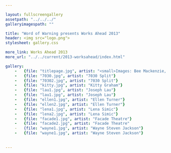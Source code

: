 ```yaml
---

layout: fullscreengallery
assetpath: "../../../"
galleryimagespath: ""

title: "Word of Warning presents Works Ahead 2013"
header: <img src="logo.png">
stylesheet: gallery.css

more_link: Works Ahead 2013
more_url: "../../current/2013-worksahead/index.html"

gallery:
    -   {file: "titlepage.jpg", artist: "<small>Images: Bee Mackenzie, Javier Camañas Saéz, Tamsin Drury, Andrew Crofts</small>"}
    -   {file: "7030.jpg", artist: "7030 Split"}
    -   {file: "70302.jpg", artist: "7030 Split"}
    -   {file: "kitty.jpg", artist: "Kitty Graham"}
    -   {file: "lau1.jpg", artist: "Joseph Lau"}
    -   {file: "lau1.jpg", artist: "Joseph Lau"}
    -   {file: "ellen1.jpg", artist: "Ellen Turner"}
    -   {file: "ellen2.jpg", artist: "Ellen Turner"}
    -   {file: "lena1.jpg", artist: "Lena Simic"}
    -   {file: "lena2.jpg", artist: "Lena Simic"}
    -   {file: "facade1.jpg", artist: "Facade Theatre"}
    -   {file: "facade2.jpg", artist: "Facade Theatre"
    -   {file: "wayne1.jpg", artist: "Wayne Steven Jackson"}
    -   {file: "wayne1.jpg", artist: "Wayne Steven Jackson"}
    
    
---
```

